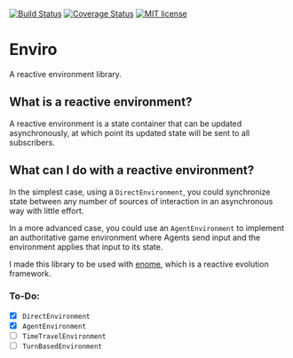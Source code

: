 [![Build Status](https://travis-ci.org/fiberwire/enviro.svg?branch=master)](https://travis-ci.org/fiberwire/enviro.svg?branch=master)
[![Coverage Status](https://coveralls.io/repos/github/fiberwire/enviro/badge.svg?branch=master)](https://coveralls.io/github/fiberwire/enviro?branch=master)
[![MIT license](http://img.shields.io/badge/license-MIT-brightgreen.svg)](http://opensource.org/licenses/MIT)

# Enviro
A reactive environment library.

## What is a reactive environment?
A reactive environment is a state container that can be updated asynchronously, at which point its updated state will be sent to all subscribers.

## What can I do with a reactive environment?
In the simplest case, using a `DirectEnvironment`, you could synchronize state between any number of sources of interaction in an asynchronous way with little effort.

In a more advanced case, you could use an `AgentEnvironment` to implement an authoritative game environment where Agents send input and the environment applies that input to its state.

I made this library to be used with [enome](http://www.github.com/fiberwire/enome), which is a reactive evolution framework.

### To-Do:
 - [x] `DirectEnvironment`
 - [x] `AgentEnvironment`
 - [ ] `TimeTravelEnvironment`
 - [ ] `TurnBasedEnvironment`